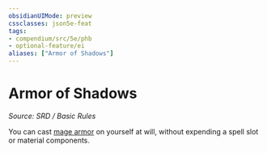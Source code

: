 ```yaml
---
obsidianUIMode: preview
cssclasses: json5e-feat
tags:
- compendium/src/5e/phb
- optional-feature/ei
aliases: ["Armor of Shadows"]
---
```

# Armor of Shadows
*Source: SRD / Basic Rules*  

You can cast [mage armor](compendium/spells/mage-armor.md) on yourself at will, without expending a spell slot or material components.